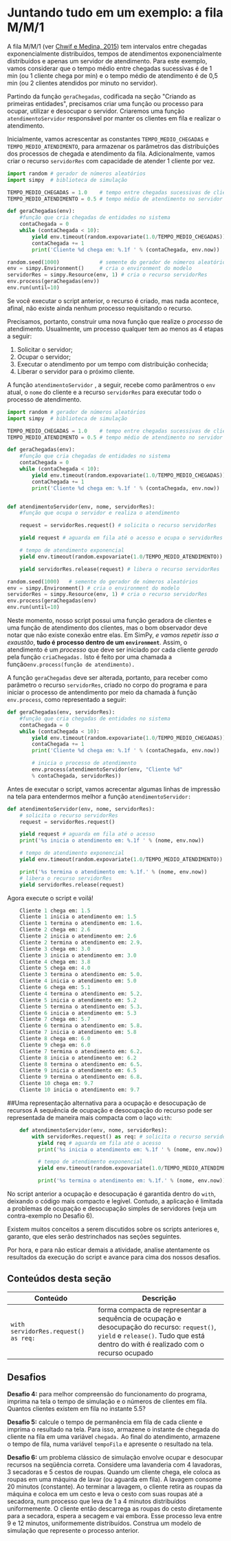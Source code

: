 # Juntando tudo em um exemplo: a fila M\/M\/1

A fila M\/M\/1 \(ver [Chwif e Medina, 2015](http://livrosimulacao.eng.br/e-tetra-e-tetra-a-quarta-edicao-do-msed/)\) tem intervalos entre chegadas exponencialmente distribuídos, tempos de atendimentos exponencialmente distribuídos e apenas um servidor de atendimento. Para este exemplo, vamos considerar que o tempo médio entre chegadas sucessivas é de 1 min \(ou 1 cliente chega por min\) e o tempo médio de atendimento é de 0,5 min \(ou 2 clientes atendidos por minuto no servidor\).

Partindo da função `geraChegadas`, codificada na seção "Criando as primeiras entidades", precisamos criar uma função ou processo para ocupar, utilizar e desocupar o servidor. Criaremos uma função `atendimentoServidor`
 responsável por manter os clientes em fila e realizar o atendimento.

Inicialmente, vamos acrescentar as constantes `TEMPO_MEDIO_CHEGADAS` e `TEMPO_MEDIO_ATENDIMENTO`, para armazenar os parâmetros das distribuições dos processos de chegada e atendimento da fila. Adicionalmente, vamos criar o recurso `servidorRes` com capacidade de atender 1 cliente por vez.

```python
import random # gerador de números aleatórios
import simpy  # biblioteca de simulação

TEMPO_MEDIO_CHEGADAS = 1.0    # tempo entre chegadas sucessivas de clientes
TEMPO_MEDIO_ATENDIMENTO = 0.5 # tempo médio de atendimento no servidor

def geraChegadas(env):
    #função que cria chegadas de entidades no sistema
    contaChegada = 0
    while (contaChegada < 10):
        yield env.timeout(random.expovariate(1.0/TEMPO_MEDIO_CHEGADAS))
        contaChegada += 1
        print('Cliente %d chega em: %.1f ' % (contaChegada, env.now))

random.seed(1000)             # semente do gerador de números aleatórios
env = simpy.Environment()     # cria o environment do modelo
servidorRes = simpy.Resource(env, 1) # cria o recurso servidorRes
env.process(geraChegadas(env))
env.run(until=10)
```

Se você executar o script anterior, o recurso é criado, mas nada acontece, afinal, não existe ainda nenhum processo requisitando o recurso.

Precisamos, portanto, construir uma nova função que realize o _processo_ de atendimento. Usualmente, um processo qualquer tem ao menos as 4 etapas a seguir:
1. Solicitar o servidor;
2. Ocupar o servidor;
3. Executar o atendimento por um tempo com distribuição conhecida;
4. Liberar o servidor para o próximo cliente.

A função `atendimentoServidor`
, a seguir, recebe como parâmentros o `env`
 atual, o `nome`
 do cliente e a recurso `servidorRes`
 para executar todo o processo de atendimento.

```python
import random # gerador de números aleatórios
import simpy  # biblioteca de simulação

TEMPO_MEDIO_CHEGADAS = 1.0    # tempo entre chegadas sucessivas de clientes
TEMPO_MEDIO_ATENDIMENTO = 0.5 # tempo médio de atendimento no servidor

def geraChegadas(env):
    #função que cria chegadas de entidades no sistema
    contaChegada = 0
    while (contaChegada < 10):
        yield env.timeout(random.expovariate(1.0/TEMPO_MEDIO_CHEGADAS))
        contaChegada += 1
        print('Cliente %d chega em: %.1f ' % (contaChegada, env.now))


def atendimentoServidor(env, nome, servidorRes):
    #função que ocupa o servidor e realiza o atendimento

    request = servidorRes.request() # solicita o recurso servidorRes

    yield request # aguarda em fila até o acesso e ocupa o servidorRes

    # tempo de atendimento exponencial
    yield env.timeout(random.expovariate(1.0/TEMPO_MEDIO_ATENDIMENTO))

    yield servidorRes.release(request) # libera o recurso servidorRes

random.seed(1000)   # semente do gerador de números aleatórios
env = simpy.Environment() # cria o environment do modelo
servidorRes = simpy.Resource(env, 1) # cria o recurso servidorRes
env.process(geraChegadas(env)
env.run(until=10)

```

Neste momento, nosso script possui uma função geradora de clientes e uma função de atendimento dos clientes, mas o bom observador deve notar que não existe conexão entre elas. Em SimPy, _e vamos  repetir isso a exaustão_, **tudo é processo dentro de um `environment`**. Assim, o atendimento é um _processo_ que deve ser iniciado por cada cliente _gerado_ pela função `criaChegadas.` Isto é feito por uma chamada a função`env.process(função de atendimento).`

A função `geraChegadas`
 deve ser alterada, portanto, para receber como parâmetro o recurso `servidorRes`,
 criado no corpo do programa e para iniciar o processo de antendimento por meio da chamada à função `env.process`, como representado a seguir:

```python
def geraChegadas(env, servidorRes):
    #função que cria chegadas de entidades no sistema
    contaChegada = 0
    while (contaChegada < 10):
        yield env.timeout(random.expovariate(1.0/TEMPO_MEDIO_CHEGADAS))
        contaChegada += 1
        print('Cliente %d chega em: %.1f ' % (contaChegada, env.now))

        # inicia o processo de atendimento
        env.process(atendimentoServidor(env, "Cliente %d" 
        % contaChegada, servidorRes))
```

Antes de executar o script, vamos acrecentar algumas linhas de impressão na tela para entendermos melhor a função `atendimentoServidor:`

```python
def atendimentoServidor(env, nome, servidorRes):
    # solicita o recurso servidorRes
    request = servidorRes.request()

    yield request # aguarda em fila até o acesso
    print('%s inicia o atendimento em: %.1f ' % (nome, env.now))

    # tempo de atendimento exponencial
    yield env.timeout(random.expovariate(1.0/TEMPO_MEDIO_ATENDIMENTO))

    print('%s termina o atendimento em: %.1f.' % (nome, env.now)) 
    # libera o recurso servidorRes
    yield servidorRes.release(request) 
```

Agora execute o script e voilá!
```python
    Cliente 1 chega em: 1.5 
    Cliente 1 inicia o atendimento em: 1.5 
    Cliente 1 termina o atendimento em: 1.6.
    Cliente 2 chega em: 2.6 
    Cliente 2 inicia o atendimento em: 2.6 
    Cliente 2 termina o atendimento em: 2.9.
    Cliente 3 chega em: 3.0 
    Cliente 3 inicia o atendimento em: 3.0 
    Cliente 4 chega em: 3.8 
    Cliente 5 chega em: 4.0 
    Cliente 3 termina o atendimento em: 5.0.
    Cliente 4 inicia o atendimento em: 5.0 
    Cliente 6 chega em: 5.1 
    Cliente 4 termina o atendimento em: 5.2.
    Cliente 5 inicia o atendimento em: 5.2 
    Cliente 5 termina o atendimento em: 5.3.
    Cliente 6 inicia o atendimento em: 5.3 
    Cliente 7 chega em: 5.7 
    Cliente 6 termina o atendimento em: 5.8.
    Cliente 7 inicia o atendimento em: 5.8 
    Cliente 8 chega em: 6.0 
    Cliente 9 chega em: 6.0 
    Cliente 7 termina o atendimento em: 6.2.
    Cliente 8 inicia o atendimento em: 6.2 
    Cliente 8 termina o atendimento em: 6.5.
    Cliente 9 inicia o atendimento em: 6.5 
    Cliente 9 termina o atendimento em: 6.8.
    Cliente 10 chega em: 9.7 
    Cliente 10 inicia o atendimento em: 9.7
```
##Uma representação alternativa para a ocupação e desocupação de recursos
A sequência de ocupação e desocupação do recurso pode ser representada de maneira mais compacta com o laço `with`:
```python
    def atendimentoServidor(env, nome, servidorRes):
        with servidorRes.request() as req: # solicita o recurso servidorRes
          yield req # aguarda em fila até o acesso
          print('%s inicia o atendimento em: %.1f ' % (nome, env.now))

          # tempo de atendimento exponencial
          yield env.timeout(random.expovariate(1.0/TEMPO_MEDIO_ATENDIMENTO))

          print('%s termina o atendimento em: %.1f.' % (nome, env.now))
 ``` 

No script anterior a ocupação e desocupação é garantida dentro do `with`, deixando o código mais compacto e legível. Contudo, a aplicação é limitada a problemas de ocupação e desocupação simples de servidores \(veja um contra-exemplo no Desafio 6\).

Existem muitos conceitos a serem discutidos sobre os scripts anteriores e, garanto, que eles serão destrinchados nas seções seguintes.

Por hora, e para não esticar demais a atividade, analise atentamente os resultados da execução do script e avance para cima dos nossos desafios.

## Conteúdos desta seção
| **Conteúdo** | **Descrição** |
| -- | -- |
| ```with servidorRes.request() as req:``` | forma compacta de representar a sequência de ocupação e desocupação do recurso: `request()`, `yield` e `release()`. Tudo que está dentro do with é realizado com o recurso ocupado |


## Desafios

**Desafio 4:** para melhor compreensão do funcionamento do programa, imprima na tela o tempo de simulação e o números de clientes em fila. Quantos clientes existem em fila no instante 5.5?

**Desafio 5:** calcule o tempo de permanência em fila de cada cliente e imprima o resultado na tela. Para isso, armazene o instante de chegada do cliente na fila em uma variável `chegada.`
 Ao final do atendimento, armazene o tempo de fila, numa variável `tempoFila`
 e apresente o resultado na tela.

**Desafio 6:** um problema clássico de simulação envolve ocupar e desocupar recursos na seqüência correta. Considere uma lavanderia com 4 lavadoras, 3 secadoras e 5 cestos de roupas. Quando um cliente chega, ele coloca as roupas em uma máquina de lavar \(ou aguarda em fila\). A lavagem consome 20 minutos \(constante\). Ao terminar a lavagem, o cliente retira as roupas da máquina e coloca em um cesto e leva o cesto com suas roupas até a secadora, num processo que leva de 1 a 4 minutos distribuídos uniformemente. O cliente então descarrega as roupas do cesto diretamente para a secadora, espera a secagem e vai embora. Esse processo leva entre 9 e 12 minutos, uniformemente distribuídos. Construa um modelo de simulação que represente o processo anterior.

